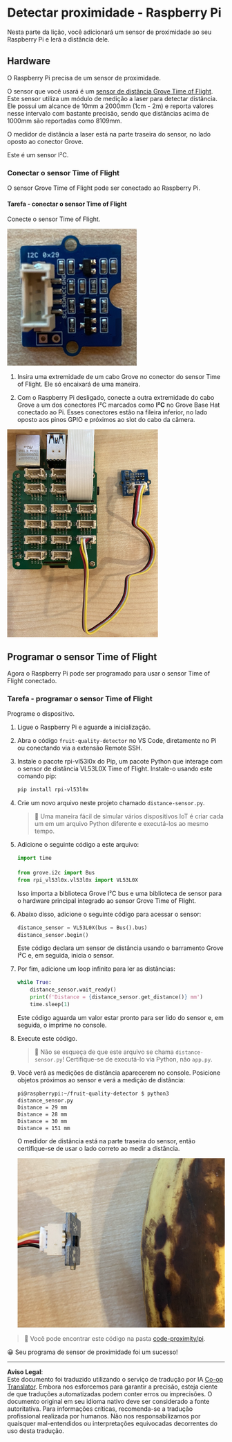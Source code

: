 <!--
CO_OP_TRANSLATOR_METADATA:
{
  "original_hash": "6145a1d791731c8a9d0afd0a1bae5108",
  "translation_date": "2025-08-28T02:40:37+00:00",
  "source_file": "4-manufacturing/lessons/4-trigger-fruit-detector/pi-proximity.md",
  "language_code": "br"
}
-->
# Detectar proximidade - Raspberry Pi

Nesta parte da lição, você adicionará um sensor de proximidade ao seu Raspberry Pi e lerá a distância dele.

## Hardware

O Raspberry Pi precisa de um sensor de proximidade.

O sensor que você usará é um [sensor de distância Grove Time of Flight](https://www.seeedstudio.com/Grove-Time-of-Flight-Distance-Sensor-VL53L0X.html). Este sensor utiliza um módulo de medição a laser para detectar distância. Ele possui um alcance de 10mm a 2000mm (1cm - 2m) e reporta valores nesse intervalo com bastante precisão, sendo que distâncias acima de 1000mm são reportadas como 8109mm.

O medidor de distância a laser está na parte traseira do sensor, no lado oposto ao conector Grove.

Este é um sensor I²C.

### Conectar o sensor Time of Flight

O sensor Grove Time of Flight pode ser conectado ao Raspberry Pi.

#### Tarefa - conectar o sensor Time of Flight

Conecte o sensor Time of Flight.

![Um sensor Grove Time of Flight](../../../../../translated_images/grove-time-of-flight-sensor.d82ff2165bfded9f485de54d8d07195a6270a602696825fca19f629ddfe94e86.br.png)

1. Insira uma extremidade de um cabo Grove no conector do sensor Time of Flight. Ele só encaixará de uma maneira.

1. Com o Raspberry Pi desligado, conecte a outra extremidade do cabo Grove a um dos conectores I²C marcados como **I²C** no Grove Base Hat conectado ao Pi. Esses conectores estão na fileira inferior, no lado oposto aos pinos GPIO e próximos ao slot do cabo da câmera.

![O sensor Grove Time of Flight conectado ao conector I²C](../../../../../translated_images/pi-time-of-flight-sensor.58c8dc04eb3bfb57a7c3019f031433ef4d798d4d7603d565afbf6f3802840dba.br.png)

## Programar o sensor Time of Flight

Agora o Raspberry Pi pode ser programado para usar o sensor Time of Flight conectado.

### Tarefa - programar o sensor Time of Flight

Programe o dispositivo.

1. Ligue o Raspberry Pi e aguarde a inicialização.

1. Abra o código `fruit-quality-detector` no VS Code, diretamente no Pi ou conectando via a extensão Remote SSH.

1. Instale o pacote rpi-vl53l0x do Pip, um pacote Python que interage com o sensor de distância VL53L0X Time of Flight. Instale-o usando este comando pip:

    ```sh
    pip install rpi-vl53l0x
    ```

1. Crie um novo arquivo neste projeto chamado `distance-sensor.py`.

    > 💁 Uma maneira fácil de simular vários dispositivos IoT é criar cada um em um arquivo Python diferente e executá-los ao mesmo tempo.

1. Adicione o seguinte código a este arquivo:

    ```python
    import time
    
    from grove.i2c import Bus
    from rpi_vl53l0x.vl53l0x import VL53L0X
    ```

    Isso importa a biblioteca Grove I²C bus e uma biblioteca de sensor para o hardware principal integrado ao sensor Grove Time of Flight.

1. Abaixo disso, adicione o seguinte código para acessar o sensor:

    ```python
    distance_sensor = VL53L0X(bus = Bus().bus)
    distance_sensor.begin()    
    ```

    Este código declara um sensor de distância usando o barramento Grove I²C e, em seguida, inicia o sensor.

1. Por fim, adicione um loop infinito para ler as distâncias:

    ```python
    while True:
        distance_sensor.wait_ready()
        print(f'Distance = {distance_sensor.get_distance()} mm')
        time.sleep(1)
    ```

    Este código aguarda um valor estar pronto para ser lido do sensor e, em seguida, o imprime no console.

1. Execute este código.

    > 💁 Não se esqueça de que este arquivo se chama `distance-sensor.py`! Certifique-se de executá-lo via Python, não `app.py`.

1. Você verá as medições de distância aparecerem no console. Posicione objetos próximos ao sensor e verá a medição de distância:

    ```output
    pi@raspberrypi:~/fruit-quality-detector $ python3 distance_sensor.py 
    Distance = 29 mm
    Distance = 28 mm
    Distance = 30 mm
    Distance = 151 mm
    ```

    O medidor de distância está na parte traseira do sensor, então certifique-se de usar o lado correto ao medir a distância.

    ![O medidor de distância na parte traseira do sensor Time of Flight apontando para uma banana](../../../../../translated_images/time-of-flight-banana.079921ad8b1496e4525dc26b4cdc71a076407aba3e72ba113ba2e38febae92c5.br.png)

> 💁 Você pode encontrar este código na pasta [code-proximity/pi](../../../../../4-manufacturing/lessons/4-trigger-fruit-detector/code-proximity/pi).

😀 Seu programa de sensor de proximidade foi um sucesso!

---

**Aviso Legal**:  
Este documento foi traduzido utilizando o serviço de tradução por IA [Co-op Translator](https://github.com/Azure/co-op-translator). Embora nos esforcemos para garantir a precisão, esteja ciente de que traduções automatizadas podem conter erros ou imprecisões. O documento original em seu idioma nativo deve ser considerado a fonte autoritativa. Para informações críticas, recomenda-se a tradução profissional realizada por humanos. Não nos responsabilizamos por quaisquer mal-entendidos ou interpretações equivocadas decorrentes do uso desta tradução.